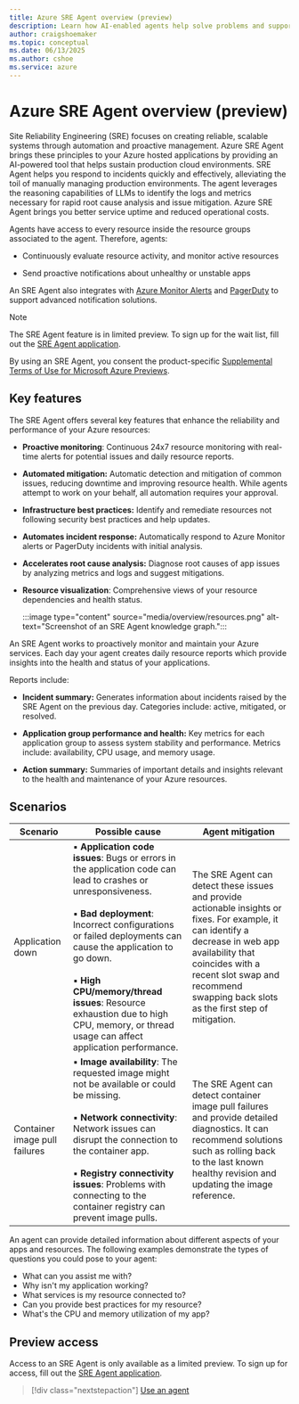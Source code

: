 ```yaml
---
title: Azure SRE Agent overview (preview)
description: Learn how AI-enabled agents help solve problems and support resilient and self-healing systems on your behalf.
author: craigshoemaker
ms.topic: conceptual
ms.date: 06/13/2025
ms.author: cshoe
ms.service: azure
---
```


# Azure SRE Agent overview (preview)

Site Reliability Engineering (SRE) focuses on creating reliable, scalable systems through automation and proactive management. Azure SRE Agent brings these principles to your Azure hosted applications by providing an AI-powered tool that helps sustain production cloud environments. SRE Agent helps you respond to incidents quickly and effectively, alleviating the toil of manually managing production environments. The agent leverages the reasoning capabilities of LLMs to identify the logs and metrics necessary for rapid root cause analysis and issue mitigation. Azure SRE Agent brings you better service uptime and reduced operational costs.

Agents have access to every resource inside the resource groups associated to the agent. Therefore, agents:

- Continuously evaluate resource activity, and monitor active resources

- Send proactive notifications about unhealthy or unstable apps

An SRE Agent also integrates with [Azure Monitor Alerts](/azure/azure-monitor/alerts/alerts-overview) and [PagerDuty](https://www.pagerduty.com/) to support advanced notification solutions.

> [!NOTE]
> The SRE Agent feature is in limited preview. To sign up for the wait list, fill out the [SRE Agent application](https://go.microsoft.com/fwlink/?linkid=2319540).

By using an SRE Agent, you consent the product-specific [Supplemental Terms of Use for Microsoft Azure Previews](https://azure.microsoft.com/support/legal/preview-supplemental-terms/).

## Key features

The SRE Agent offers several key features that enhance the reliability and performance of your Azure resources:

- **Proactive monitoring**: Continuous 24x7 resource monitoring with real-time alerts for potential issues and daily resource reports.

- **Automated mitigation:** Automatic detection and mitigation of common issues, reducing downtime and improving resource health. While agents attempt to work on your behalf, all automation requires your approval.

- **Infrastructure best practices:** Identify and remediate resources not following security best practices and help updates.

- **Automates incident response:** Automatically respond to Azure Monitor alerts or PagerDuty incidents with initial analysis.

- **Accelerates root cause analysis:** Diagnose root causes of app issues by analyzing metrics and logs and suggest mitigations.

- **Resource visualization**: Comprehensive views of your resource dependencies and health status.

    :::image type="content" source="media/overview/resources.png" alt-text="Screenshot of an SRE Agent knowledge graph.":::

An SRE Agent works to proactively monitor and maintain your Azure services. Each day your agent creates daily resource reports which provide insights into the health and status of your applications.

Reports include:

- **Incident summary:** Generates information about incidents raised by the SRE Agent on the previous day. Categories include: active, mitigated, or resolved.

- **Application group performance and health:** Key metrics for each application group to assess system stability and performance. Metrics include: availability, CPU usage, and memory usage.

- **Action summary:** Summaries of important details and insights relevant to the health and maintenance of your Azure resources.

## Scenarios

| Scenario | Possible cause | Agent mitigation |
|---|---|---|
| Application down | ▪ **Application code issues**: Bugs or errors in the application code can lead to crashes or unresponsiveness.<br><br>▪ **Bad deployment**: Incorrect configurations or failed deployments can cause the application to go down.<br><br>▪ **High CPU/memory/thread issues**: Resource exhaustion due to high CPU, memory, or thread usage can affect application performance. | The SRE Agent can detect these issues and provide actionable insights or fixes. For example, it can identify a decrease in web app availability that coincides with a recent slot swap and recommend swapping back slots as the first step of mitigation. |
| Container image pull failures | ▪ **Image availability**: The requested image might not be available or could be missing.<br><br>▪ **Network connectivity**: Network issues can disrupt the connection to the container app.<br><br>▪ **Registry connectivity issues**: Problems with connecting to the container registry can prevent image pulls. | The SRE Agent can detect container image pull failures and provide detailed diagnostics. It can recommend solutions such as rolling back to the last known healthy revision and updating the image reference. |

An agent can provide detailed information about different aspects of your apps and resources. The following examples demonstrate the types of questions you could pose to your agent:

- What can you assist me with?
- Why isn't my application working?
- What services is my resource connected to?
- Can you provide best practices for my resource?
- What's the CPU and memory utilization of my app?

## Preview access

Access to an SRE Agent is only available as a limited preview. To sign up for access, fill out the [SRE Agent application](https://go.microsoft.com/fwlink/?linkid=2319540).

> [!div class="nextstepaction"]
> [Use an agent](./usage.md)
